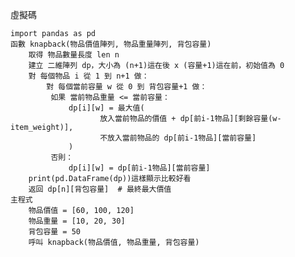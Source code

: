虛擬碼

	import pandas as pd
  	函數 knapback(物品價值陣列, 物品重量陣列, 背包容量)
    	取得 物品數量長度 len n
    	建立 二維陣列 dp，大小為 (n+1)這在後 x (容量+1)這在前，初始值為 0
    	對 每個物品 i 從 1 到 n+1 做：
        	對 每個當前容量 w 從 0 到 背包容量+1 做：
           	 如果 當前物品重量 <= 當前容量：
               	 dp[i][w] = 最大值(
	                	放入當前物品的價值 + dp[前i-1物品][剩餘容量(w-item_weight)],
                		不放入當前物品的 dp[前i-1物品][當前容量]
                 )
             否則：
                 dp[i][w] = dp[前i-1物品][當前容量]
		print(pd.DataFrame(dp))這樣顯示比較好看
     	返回 dp[n][背包容量]  # 最終最大價值
    主程式
 		物品價值 = [60, 100, 120]
 		物品重量 = [10, 20, 30]
 		背包容量 = 50
 		呼叫 knapback(物品價值, 物品重量, 背包容量)




